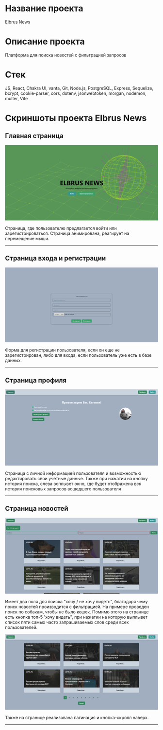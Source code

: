 # Название проекта

Elbrus News

# Описание проекта

Платформа для поиска новостей с фильтрацией запросов

# Стек

JS, React, Chakra UI, vanta, Git, Node.js, PostgreSQL, Express, Sequelize, bcrypt, cookie-parser, cors, dotenv, jsonwebtoken, morgan, nodemon, multer, Vite

# Скриншоты проекта Elbrus News

## Главная страница

![Главная страница](./images/Screenshot%202024-08-07%20124542.png)

Страница, где пользователю предлагается войти или зарегистрироваться. Страница анимирована, реагирует на перемещение мыши.

---

## Страница входа и регистрации

![Страница входа и регистрации](images/Screenshot%202024-08-07%20123628.png)

Форма для регистрации пользователя, если он еще не зарегистрирован, либо для входа, если пользователь уже есть в базе данных.

---

## Страница профиля

![Страница профиля](images/Screenshot%202024-08-07%20123815.png)

Страница с личной информацией пользователя и возможностью редактировать свои учетные данные. Также при нажатии на кнопку история поиска, слева всплывет окно, где будет отображена вся история поисковых запросов вошедшего пользователя

---

## Страница новостей

![Страница новостей](images/Screenshot%202024-08-07%20124029.png)

Имеет два поля для поиска "хочу / не хочу видеть", благодаря чему поиск новостей производится с фильтрацией. На примере проведен поиск по собакам, чтобы не было кошек.
Помимо этого на странице есть кнопка топ-5 'хочу видеть", при нажатии на которую выплывет список пяти самых часто запрашиваемых слов среди всех пользователей.

![Страница новостей](images/Screenshot%202024-08-07%20124213.png)

Также на странице реализована пагинация и кнопка-скролл наверх.

---
